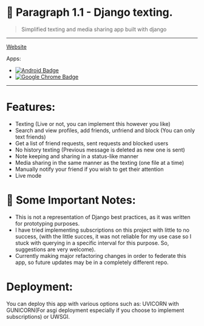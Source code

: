 # 📠 Paragraph 1.1 - Django texting.
> Simplified texting and media sharing app built with django

---

[Website](https://myparagraph.space)

Apps:

- [![Android Badge](https://img.shields.io/badge/Android-3DDC84?logo=android&logoColor=fff&style=flat-square)](https://github.com/coleblvck/paragraph-for-android)
- [![Google Chrome Badge](https://img.shields.io/badge/Google%20Chrome-4285F4?logo=googlechrome&logoColor=fff&style=flat-square)](https://web.myparagraph.space)

---

# Features:

- Texting (Live or not, you can implement this however you like)
- Search and view profiles, add friends, unfriend and block (You can only text friends)
- Get a list of friend requests, sent requests and blocked users
- No history texting (Previous message is deleted as new one is sent)
- Note keeping and sharing in a status-like manner
- Media sharing in the same manner as the texting (one file at a time)
- Manually notify your friend if you wish to get their attention
- Live mode


# 📓 Some Important Notes:

- This is not a representation of Django best practices, as it was written for prototyping purposes.
- I have tried implementing subscriptions on this project with little to no success, (with the little succes, it was not reliable for my use case so I stuck with querying in a specific interval for this purpose. So, suggestions are very welcome).
- Currently making major refactoring changes in order to federate this app, so future updates may be in a completely different repo.


# Deployment:

You can deploy this app with various options such as: UVICORN with GUNICORN(For asgi deployment especially if you choose to implement subscriptions) or UWSGI.
